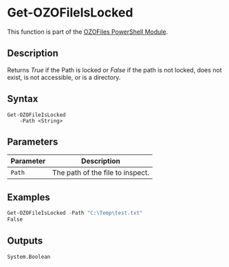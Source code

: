 # Get-OZOFileIsLocked
This function is part of the [OZOFiles PowerShell Module](../README.md).

## Description
Returns _True_ if the Path is locked or _False_ if the path is not locked, does not exist, is not accessible, or is a directory.

## Syntax
```
Get-OZOFileIsLocked
    -Path <String>
```

## Parameters
|Parameter|Description|
|---------|-----------|
|`Path`|The path of the file to inspect.|

## Examples
```powershell
Get-OZOFileIsLocked -Path "C:\Temp\test.txt"
False
```

## Outputs
`System.Boolean`

